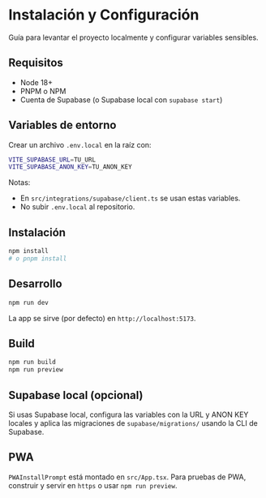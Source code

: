 # Instalación y Configuración

Guía para levantar el proyecto localmente y configurar variables sensibles.

## Requisitos
- Node 18+
- PNPM o NPM
- Cuenta de Supabase (o Supabase local con `supabase start`)

## Variables de entorno
Crear un archivo `.env.local` en la raíz con:

```bash
VITE_SUPABASE_URL=TU_URL
VITE_SUPABASE_ANON_KEY=TU_ANON_KEY
```

Notas:
- En `src/integrations/supabase/client.ts` se usan estas variables.
- No subir `.env.local` al repositorio.

## Instalación
```bash
npm install
# o pnpm install
```

## Desarrollo
```bash
npm run dev
```
La app se sirve (por defecto) en `http://localhost:5173`.

## Build
```bash
npm run build
npm run preview
```

## Supabase local (opcional)
Si usas Supabase local, configura las variables con la URL y ANON KEY locales y aplica las migraciones de `supabase/migrations/` usando la CLI de Supabase.

## PWA
`PWAInstallPrompt` está montado en `src/App.tsx`. Para pruebas de PWA, construir y servir en `https` o usar `npm run preview`.
